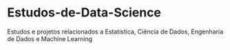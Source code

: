 # Estudos-de-Data-Science
 Estudos e projetos relacionados a Estatística, Ciência de Dados, Engenharia de Dados e Machine Learning
